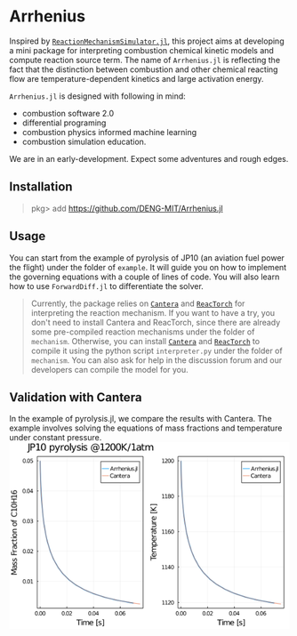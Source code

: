 # Arrhenius

Inspired by [`ReactionMechanismSimulator.jl`](https://github.com/ReactionMechanismGenerator/ReactionMechanismSimulator.jl), this project aims at developing a mini package for interpreting combustion chemical kinetic models and compute reaction source term. The name of `Arrhenius.jl` is reflecting the fact that the distinction between combustion and other chemical reacting flow are temperature-dependent kinetics and large activation energy.

`Arrhenius.jl` is designed with following in mind:

* combustion software 2.0
* differential programing
* combustion physics informed machine learning
* combustion simulation education.

We are in an early-development. Expect some adventures and rough edges.

## Installation

> pkg> add https://github.com/DENG-MIT/Arrhenius.jl

## Usage

You can start from the example of pyrolysis of JP10 (an aviation fuel power the flight) under the folder of `example`. It will guide you on how to implement the governing equations with a couple of lines of code. You will also learn how to use `ForwardDiff.jl` to differentiate the solver.

> Currently, the package relies on [`Cantera`](https://github.com/Cantera/cantera) and [`ReacTorch`](https://github.com/DENG-MIT/reactorch) for interpreting the reaction mechanism. If you want to have a try, you don't need to install Cantera and ReacTorch, since there are already some pre-compiled reaction mechanisms under the folder of `mechanism`. Otherwise, you can install [`Cantera`](https://github.com/Cantera/cantera) and [`ReacTorch`](https://github.com/DENG-MIT/reactorch) to compile it using the python script `interpreter.py` under the folder of `mechanism`. You can also ask for help in the discussion forum and our developers can compile the model for you.

## Validation with Cantera

In the example of pyrolysis.jl, we compare the results with Cantera. The example involves solving the equations of mass fractions and temperature under constant pressure.
![val](./example/JP10_pyrolysis.png)
